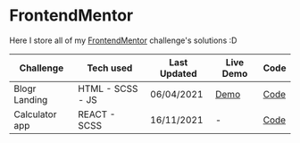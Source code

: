 # FrontendMentor
Here I store all of my [FrontendMentor](https://www.frontendmentor.io/home) challenge's solutions :D

| Challenge | Tech used | Last Updated | Live Demo | Code |
| --- | --- | --- | --- | --- |
| Blogr Landing | HTML - SCSS - JS | 06/04/2021 | [Demo](blogr-challenge-juanbravozu.netlify.app) | [Code](https://github.com/juanbravozu/FrontendMentor/tree/master/Blogr-landing-challenge-master) |
| Calculator app | REACT - SCSS | 16/11/2021 | - | [Code](https://github.com/juanbravozu/FrontendMentor/tree/master/calculator-app) |